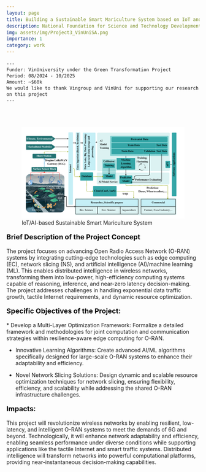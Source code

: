 ```yaml
---
layout: page
title: Building a Sustainable Smart Mariculture System based on IoT and AI Technologies 
description: National Foundation for Science and Technology Development (NAFOSTED)
img: assets/img/Project3_VinUniSA.png
importance: 1
category: work
---
```


    ---
    Funder: VinUniversity under the Green Transformation Project
    Period: 08/2024 - 10/2025
    Amount: ~$60k
    We would like to thank Vingroup and VinUni for supporting our research on this project
    ---
<div id="v-space">
<br>
<br>
<figure>
  <img src="/assets/img/Project3_VinUniSA.png" width="500" />
  <figcaption>IoT/AI-based Sustainable Smart Mariculture System</figcaption>
</figure>

<p style="text-align: left; color: black; font-size:18px;font-weight:bold">Brief Description of the Project Concept</p> 
 The project focuses on advancing Open Radio Access Network (O-RAN) systems by integrating cutting-edge technologies such as edge computing (EC), network slicing (NS), and artificial intelligence (AI)/machine learning (ML). This enables distributed intelligence in wireless networks, transforming them into low-power, high-efficiency computing systems capable of reasoning, inference, and near-zero latency decision-making. The project addresses challenges in handling exponential data traffic growth, tactile Internet requirements, and dynamic resource optimization.

<p style="text-align: left; color: black; font-size:18px;font-weight:bold">Specific Objectives of the Project:</p> 
* Develop a Multi-Layer Optimization Framework: Formalize a detailed framework and methodologies for joint computation and communication strategies within resilience-aware edge computing for O-RAN.

* Innovative Learning Algorithms: Create advanced AI/ML algorithms specifically designed for large-scale O-RAN systems to enhance their adaptability and efficiency.
  
* Novel Network Slicing Solutions: Design dynamic and scalable resource optimization techniques for network slicing, ensuring flexibility, efficiency, and scalability while addressing the shared O-RAN infrastructure challenges.

<p style="text-align: left; color: black; font-size:18px;font-weight:bold">Impacts:</p> 
This project will revolutionize wireless networks by enabling resilient, low-latency, and intelligent O-RAN systems to meet the demands of 6G and beyond. Technologically, it will enhance network adaptability and efficiency, enabling seamless performance under diverse conditions while supporting applications like the tactile Internet and smart traffic systems. Distributed intelligence will transform networks into powerful computational platforms, providing near-instantaneous decision-making capabilities. 



